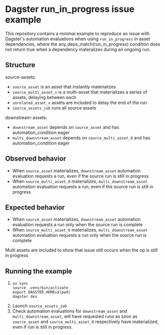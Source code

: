 # Dagster run_in_progress issue example

This repository contains a minimal example to reproduce an issue with Dagster's automation evaluations when using `run_in_progress` in asset dependencies, where the any_deps_match(run_in_progress) condition does not return true when a dependency materalizes during an ongoing run.

## Structure

source-assets:
- `source_asset` is an asset that instantly materializes
- `source_multi_asset_x` is a multi-asset that materializes a series of assets, delaying between each
- `unrelated_asset_x` assets are included to delay the end of the run
- `source_assets_job` runs all source assets

downstream-assets:
- `downstream_asset` depends on `source_asset` and has automation_condition eager
- `multi_downstream_asset` depends on `source_multi_asset_0` and has automation_condition eager

## Observed behavior
- When `source_asset` materializes, `downstream_asset` automation evaluation requests a run, even if the source run is still in progress
- When `source_multi_asset_0` materializes, `multi_downstream_asset` automation evaluation requests a run, even if the source run is still in progress

## Expected behavior
- When `source_asset` materializes, `downstream_asset` automation evaluation requests a run only when the source run is complete
- When `source_multi_asset_0` materializes, `multi_downstream_asset` automation evaluation requests a run only when the source run is complete

Multi assets are included to show that issue still occurs when the op is still in progress

## Running the example
1. ```shell
   uv sync
   source .venv/bin/activate
   export DAGSTER_HOME=$(pwd)
   dagster dev
   ```
2. Launch `source_assets_job`
3. Check automation evaluations for `downstream_asset` and `multi_downstream_asset`, will have requested runs as soon as `source_asset` and `source_multi_asset_0` respectively have materialized, even if run is still in progress.


